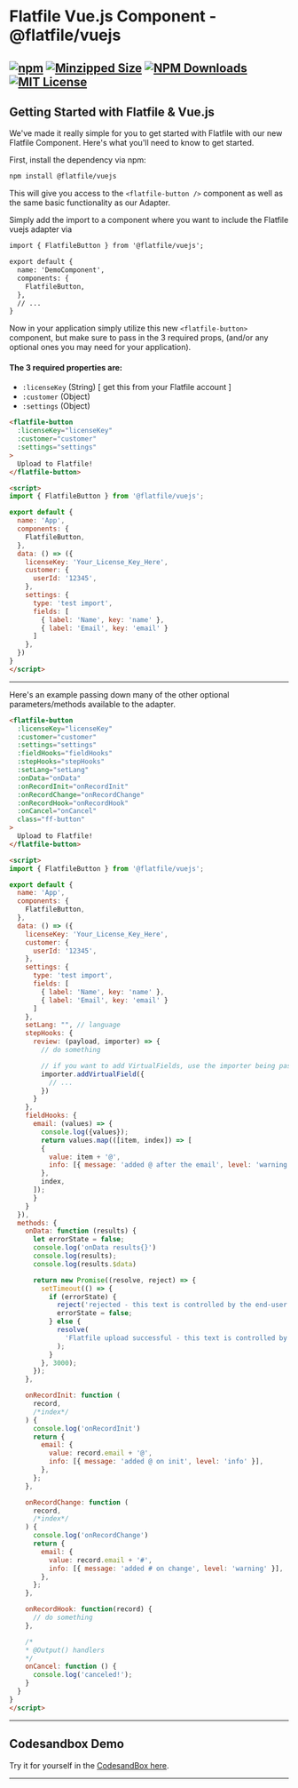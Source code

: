 # Flatfile Vue.js Component - @flatfile/vuejs

[![npm](https://img.shields.io/npm/v/@flatfile/vuejs.svg?label=npm%20version&color=2EBF6A&style=for-the-badge)](https://www.npmjs.com/@flatfile/vuejs)
[![Minzipped Size](https://img.shields.io/bundlephobia/minzip/@flatfile/vuejs?color=794cff&style=for-the-badge)](https://bundlephobia.com/result?p=@flatfile/vuejs)
[![NPM Downloads](https://img.shields.io/npm/dw/@flatfile/vuejs.svg?color=8c66ff&style=for-the-badge)](https://www.npmjs.com/@flatfile/vuejs)
[![MIT License](https://img.shields.io/badge/license-MIT-blue.svg?style=for-the-badge&color=794cff)](/LICENSE)
--

## Getting Started with Flatfile & Vue.js

We've made it really simple for you to get started with Flatfile with our new Flatfile Component. Here's what you'll need to know to get started.

First, install the dependency via npm:

```bash
npm install @flatfile/vuejs
```

This will give you access to the `<flatfile-button />` component as well as the same basic functionality as our Adapter.

Simply add the import to a component where you want to include the Flatfile vuejs adapter via

```html
import { FlatfileButton } from '@flatfile/vuejs';

export default {
  name: 'DemoComponent',
  components: {
    FlatfileButton,
  },
  // ...
}
```

Now in your application simply utilize this new `<flatfile-button>` component, but make sure to pass in the 3 required props, (and/or any optional ones you may need for your application).

#### The 3 required properties are:

- `:licenseKey` (String) [ get this from your Flatfile account ]
- `:customer` (Object)
- `:settings` (Object)



```html
<flatfile-button 
  :licenseKey="licenseKey"
  :customer="customer"
  :settings="settings"
>
  Upload to Flatfile!
</flatfile-button>

<script>
import { FlatfileButton } from '@flatfile/vuejs';

export default {
  name: 'App',
  components: {
    FlatfileButton,
  },
  data: () => ({
    licenseKey: 'Your_License_Key_Here',
    customer: {
      userId: '12345',
    },
    settings: {
      type: 'test import',
      fields: [
        { label: 'Name', key: 'name' },
        { label: 'Email', key: 'email' }
      ]
    },
  })
}
</script>
```

---

Here's an example passing down many of the other optional parameters/methods available to the adapter.

```html
<flatfile-button 
  :licenseKey="licenseKey"
  :customer="customer"
  :settings="settings"
  :fieldHooks="fieldHooks"
  :stepHooks="stepHooks"
  :setLang="setLang"
  :onData="onData"
  :onRecordInit="onRecordInit"
  :onRecordChange="onRecordChange"
  :onRecordHook="onRecordHook"
  :onCancel="onCancel" 
  class="ff-button"
>
  Upload to Flatfile!
</flatfile-button>

<script>
import { FlatfileButton } from '@flatfile/vuejs';

export default {
  name: 'App',
  components: {
    FlatfileButton,
  },
  data: () => ({
    licenseKey: 'Your_License_Key_Here',
    customer: {
      userId: '12345',
    },
    settings: {
      type: 'test import',
      fields: [
        { label: 'Name', key: 'name' },
        { label: 'Email', key: 'email' }
      ]
    },
    setLang: "", // language
    stepHooks: {
      review: (payload, importer) => {
        // do something

        // if you want to add VirtualFields, use the importer being passed into this Function
        importer.addVirtualField({
          // ...
        })
      }
    },
    fieldHooks: {
      email: (values) => {
        console.log({values});
        return values.map(([item, index]) => [
        {
          value: item + '@',
          info: [{ message: 'added @ after the email', level: 'warning' }],
        },
        index,
      ]);
      }
    }
  }),
  methods: {
    onData: function (results) {
      let errorState = false;
      console.log('onData results{}')
      console.log(results);
      console.log(results.$data)

      return new Promise((resolve, reject) => {
        setTimeout(() => {
          if (errorState) {
            reject('rejected - this text is controlled by the end-user');
            errorState = false;
          } else {
            resolve(
              'Flatfile upload successful - this text is controlled by the end-user'
            );
          }
        }, 3000);
      });
    },

    onRecordInit: function (
      record,
      /*index*/
    ) {
      console.log('onRecordInit')
      return {
        email: {
          value: record.email + '@',
          info: [{ message: 'added @ on init', level: 'info' }],
        },
      };
    },

    onRecordChange: function (
      record,
      /*index*/
    ) {
      console.log('onRecordChange')
      return {
        email: {
          value: record.email + '#',
          info: [{ message: 'added # on change', level: 'warning' }],
        },
      };
    },

    onRecordHook: function(record) {
      // do something
    },

    /*
    * @Output() handlers
    */
    onCancel: function () {
      console.log('canceled!');
    }
  }
}
</script>
```

---

## Codesandbox Demo

Try it for yourself in the [CodesandBox here](https://codesandbox.io/s/nostalgic-johnson-2wgqn?file=/src/App.vue).

---
